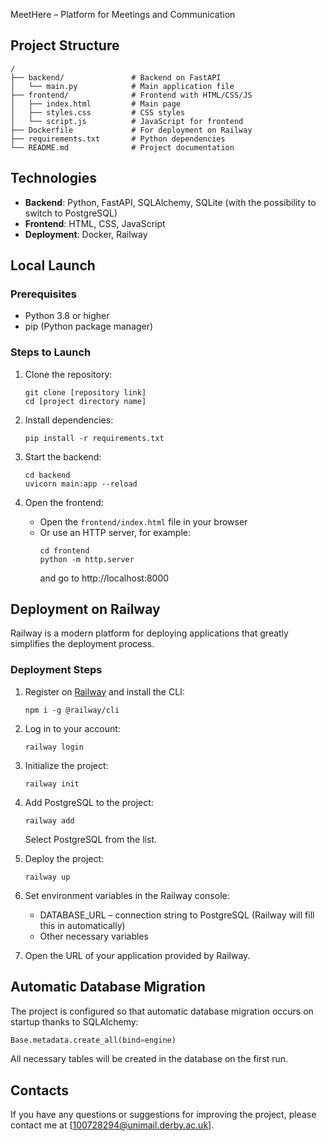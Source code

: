  MeetHere – Platform for Meetings and Communication

## Project Structure

```
/
├── backend/               # Backend on FastAPI
│   └── main.py            # Main application file
├── frontend/              # Frontend with HTML/CSS/JS
│   ├── index.html         # Main page
│   ├── styles.css         # CSS styles
│   └── script.js          # JavaScript for frontend
├── Dockerfile             # For deployment on Railway
├── requirements.txt       # Python dependencies
└── README.md              # Project documentation
```

## Technologies

- **Backend**: Python, FastAPI, SQLAlchemy, SQLite (with the possibility to switch to PostgreSQL)
- **Frontend**: HTML, CSS, JavaScript
- **Deployment**: Docker, Railway

## Local Launch

### Prerequisites

- Python 3.8 or higher
- pip (Python package manager)

### Steps to Launch

1. Clone the repository:
   ```
   git clone [repository link]
   cd [project directory name]
   ```

2. Install dependencies:
   ```
   pip install -r requirements.txt
   ```

3. Start the backend:
   ```
   cd backend
   uvicorn main:app --reload
   ```

4. Open the frontend:
   - Open the `frontend/index.html` file in your browser
   - Or use an HTTP server, for example:
     ```
     cd frontend
     python -m http.server
     ```
     and go to http://localhost:8000

## Deployment on Railway

Railway is a modern platform for deploying applications that greatly simplifies the deployment process.

### Deployment Steps

1. Register on [Railway](https://railway.app/) and install the CLI:
   ```
   npm i -g @railway/cli
   ```

2. Log in to your account:
   ```
   railway login
   ```

3. Initialize the project:
   ```
   railway init
   ```

4. Add PostgreSQL to the project:
   ```
   railway add
   ```
   Select PostgreSQL from the list.

5. Deploy the project:
   ```
   railway up
   ```

6. Set environment variables in the Railway console:
   - DATABASE_URL – connection string to PostgreSQL (Railway will fill this in automatically)
   - Other necessary variables

7. Open the URL of your application provided by Railway.

## Automatic Database Migration

The project is configured so that automatic database migration occurs on startup thanks to SQLAlchemy:

```python
Base.metadata.create_all(bind=engine)
```

All necessary tables will be created in the database on the first run.

## Contacts

If you have any questions or suggestions for improving the project, please contact me at [100728294@unimail.derby.ac.uk]. 
